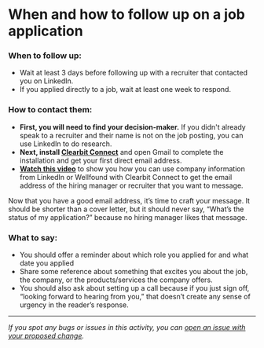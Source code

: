 # When and how to follow up on a job application

### **When to follow up:**

- Wait at least 3 days before following up with a recruiter that contacted you on LinkedIn.
- If you applied directly to a job, wait at least one week to respond.

### **How to contact them:**

- **First, you will need to find your decision-maker.** If you didn't already speak to a recruiter and their name is not on the job posting, you can use LinkedIn to do research.
- **Next, install [Clearbit Connect](https://chrome.google.com/webstore/detail/clearbit-connect-supercha/pmnhcgfcafcnkbengdcanjablaabjplo)** and open Gmail to complete the installation and get your first direct email address.
- **[Watch this video](https://www.loom.com/share/6469dbca42364393856f13b0fb5204e8)** to show you how you can use company information from LinkedIn or Wellfound with Clearbit Connect to get the email address of the hiring manager or recruiter that you want to message.

Now that you have a good email address, it’s time to craft your message. It should be shorter than a cover letter, but it should never say, “What’s the status of my application?” because no hiring manager likes that message.

### **What to say:**

- You should offer a reminder about which role you applied for and what date you applied 
- Share some reference about something that excites you about the job, the company, or the products/services the company offers.
- You should also ask about setting up a call because if you just sign off, “looking forward to hearing from you,” that doesn’t create any sense of urgency in the reader’s response.

---

_If you spot any bugs or issues in this activity, you can [open an issue with your proposed change](https://github.com/microverseinc/curriculum-transversal-skills/blob/main/git-github/articles/open_issue.md)._
